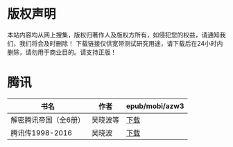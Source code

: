 # 版权声明

本站内容均从网上搜集，版权归著作人及版权方所有，如侵犯您的权益，请通知我们，我们将会及时删除！ 下载链接仅供宽带测试研究用途，请下载后在24小时内删除，请勿用于商业目的。请支持正版！

# 腾讯

| 书名 | 作者 | epub/mobi/azw3 |
| --- | --- | --- |
| 解密腾讯帝国（全6册） | 吴晓波等 | [下载](https://url89.ctfile.com/f/31084289-1357046593-97d36e?p=8866) |
| 腾讯传1998-2016 | 吴晓波 | [下载](https://url89.ctfile.com/f/31084289-1357007635-ae3d2a?p=8866) |
